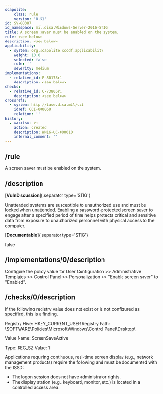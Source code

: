 ```yaml
---
scapolite:
    class: rule
    version: '0.51'
id: SV-88387
id_namespace: mil.disa.Windows-Server-2016-STIG
title: A screen saver must be enabled on the system.
rule: <see below>
description: <see below>
applicability:
  - system: org.scapolite.xccdf.applicability
    weight: 10.0
    selected: false
    role: ''
    severity: medium
implementations:
  - relative_id: F-80173r1
    description: <see below>
checks:
  - relative_id: C-73805r1
    description: <see below>
crossrefs:
  - system: http://iase.disa.mil/cci
    idref: CCI-000060
    relation: ''
history:
  - version: r1
    action: created
    description: WN16-UC-000010
    internal_comment: ''
---
```



## /rule

A screen saver must be enabled on the system.

## /description

[**VulnDiscussion**]{.separator type='STIG'}

Unattended systems are susceptible to unauthorized use and must be locked when unattended. Enabling a password-protected screen saver to engage after a specified period of time helps protects critical and sensitive data from exposure to unauthorized personnel with physical access to the computer.

[**Documentable**]{.separator type='STIG'}

false

## /implementations/0/description

Configure the policy value for User Configuration >> Administrative Templates >> Control Panel >> Personalization >> "Enable screen saver" to "Enabled".

## /checks/0/description

If the following registry value does not exist or is not configured as specified, this is a finding.

Registry Hive: HKEY_CURRENT_USER
Registry Path: \SOFTWARE\Policies\Microsoft\Windows\Control Panel\Desktop\

Value Name: ScreenSaveActive

Type: REG_SZ
Value: 1

Applications requiring continuous, real-time screen display (e.g., network management products) require the following and must be documented with the ISSO:

- The logon session does not have administrator rights.
- The display station (e.g., keyboard, monitor, etc.) is located in a controlled access area.
